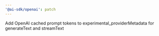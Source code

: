```yaml
---
'@ai-sdk/openai': patch
---
```


Add OpenAI cached prompt tokens to experimental_providerMetadata for generateText and streamText
